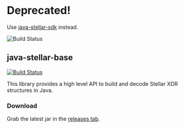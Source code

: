 # Deprecated!

Use [java-stellar-sdk](https://github.com/stellar/java-stellar-sdk) instead.

![Build Status](https://travis-ci.com/DigitalBitsOrg/java-digitalbits-base.svg?token=mhfQvWdLDUSzoJNpk1fJ&branch=master)

## java-stellar-base

[![Build Status](https://travis-ci.org/stellar/java-stellar-base.svg)](https://travis-ci.org/stellar/java-stellar-base)

This library provides a high level API to build and decode Stellar XDR structures in Java.

### Download

Grab the latest jar in the [releases tab](https://github.com/stellar/java-stellar-base/releases).
